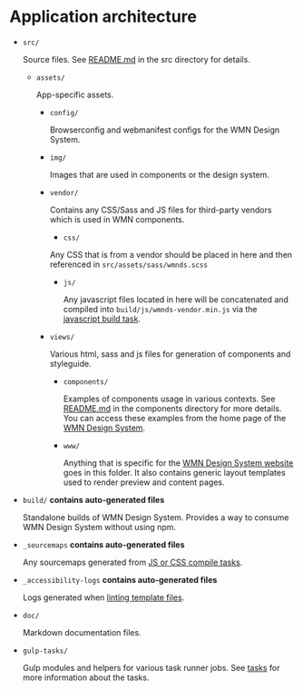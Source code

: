 # Application architecture

- `src/`

  Source files. See [README.md](../../src/README.md) in the src directory for details.

  - `assets/`

    App-specific assets.

    - `config/`

      Browserconfig and webmanifest configs for the WMN Design System.

    - `img/`

      Images that are used in components or the design system.

    - `vendor/`

      Contains any CSS/Sass and JS files for third-party vendors which is used in WMN components.

      - `css/`

      Any CSS that is from a vendor should be placed in here and then referenced in `src/assets/sass/wmnds.scss`

      - `js/`

        Any javascript files located in here will be concatenated and compiled into `build/js/wmnds-vendor.min.js` via the [javascript build task](tasks.md#markdown-header-141-scripts-javascript).


    -   `views/`

        Various html, sass and js files for generation of components and styleguide.

        -   `components/`

            Examples of components usage in various contexts. See [README.md](../../src/views/components/README.md) in the components directory for more details. You can access these examples from the home page of the [WMN Design System](http://localhost:3000).

        -   `www/`

            Anything that is specific for the [WMN Design System website](http://localhost:3000) goes in this folder. It also contains generic layout templates used to render preview and content pages.

- `build/` **contains auto-generated files**

  Standalone builds of WMN Design System. Provides a way to consume WMN Design System without using npm.

- `_sourcemaps` **contains auto-generated files**

  Any sourcemaps generated from [JS or CSS compile tasks](tasks#markdown-header-14-building).

- `_accessibility-logs` **contains auto-generated files**

  Logs generated when [linting template files](tasks.md#markdown-header-122-templates-html).

* `doc/`

  Markdown documentation files.

* `gulp-tasks/`

  Gulp modules and helpers for various task runner jobs. See [tasks](tasks.md) for more information about the tasks.
